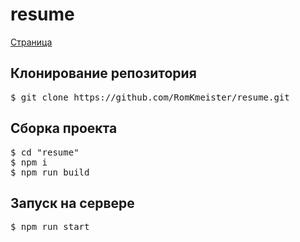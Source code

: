 # resume
<a href="https://romkmeister.github.io/resume/index.html">Страница</a>
<h2>Клонирование репозитория</h2>
 <pre>$ git clone https://github.com/RomKmeister/resume.git</pre>
<h2>Сборка проекта</h2>
<pre>
$ cd "resume"
$ npm i
$ npm run build</pre>
<h2>Запуск на сервере</h2>
<pre>$ npm run start</pre>
